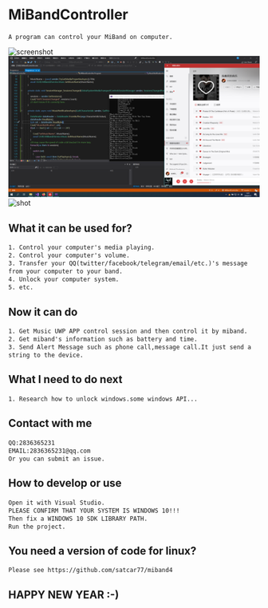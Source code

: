 # MiBandController
    A program can control your MiBand on computer.
![screenshot](doc/screenshot.png)
![screenshot2](doc/screenshot2.png)
![shot](doc/shot.jpg)
## What it can be used for?
    1. Control your computer's media playing.
    2. Control your computer's volume.
    3. Transfer your QQ(twitter/facebook/telegram/email/etc.)'s message from your computer to your band.
    4. Unlock your computer system.
    5. etc.
## Now it can do
    1. Get Music UWP APP control session and then control it by miband.
    2. Get miband's information such as battery and time.
    3. Send Alert Message such as phone call,message call.It just send a string to the device.
## What I need to do next
    1. Research how to unlock windows.some windows API...
## Contact with me
    QQ:2836365231
    EMAIL:2836365231@qq.com
    Or you can submit an issue.
## How to develop or use
    Open it with Visual Studio.
    PLEASE CONFIRM THAT YOUR SYSTEM IS WINDOWS 10!!!
    Then fix a WINDOWS 10 SDK LIBRARY PATH.
    Run the project.
## You need a version of code for linux?
    Please see https://github.com/satcar77/miband4
## HAPPY NEW YEAR   :-)